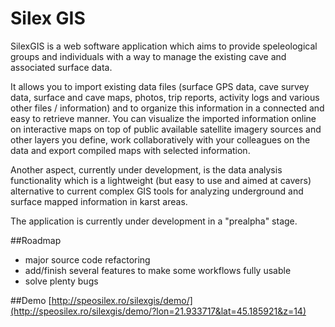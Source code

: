 # Silex GIS

SilexGIS is a web software application which aims to provide speleological groups and individuals with a way to manage the existing cave and associated surface data.

It allows you to import existing data files (surface GPS data, cave survey data, surface and cave maps, photos, trip reports, activity logs and various other files / information) and to organize this information in a connected and easy to retrieve manner. You can visualize the imported information online on interactive maps on top of public available satellite imagery sources and other layers you define, work collaboratively with your colleagues on the data and export compiled maps with selected information.

Another aspect, currently under development, is the data analysis functionality which is a lightweight (but easy to use and aimed at cavers) alternative to current complex GIS tools for analyzing underground and surface mapped information in karst areas.


The application is currently under development in a "prealpha" stage.

##Roadmap
* major source code refactoring
* add/finish several features to make some workflows fully usable
* solve plenty bugs

##Demo
[http://speosilex.ro/silexgis/demo/](http://speosilex.ro/silexgis/demo/?lon=21.933717&lat=45.185921&z=14)
